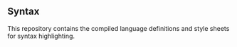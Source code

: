 ## Syntax

This repository contains the compiled language definitions and style sheets for syntax highlighting.
